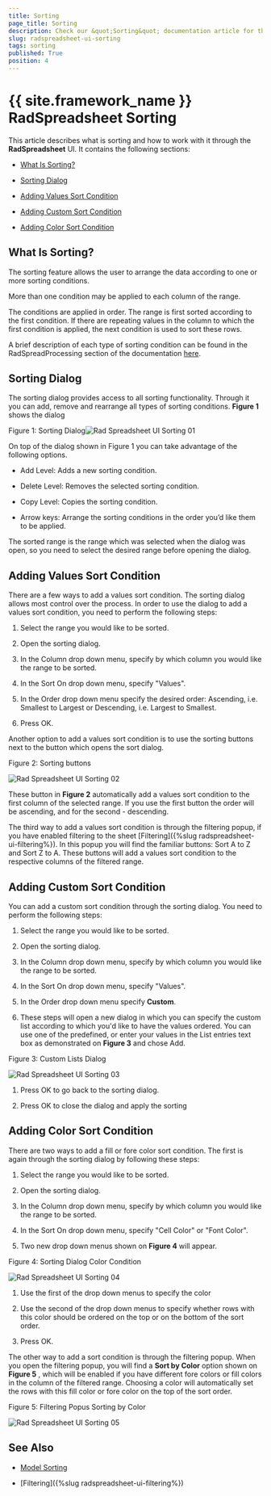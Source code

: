 ```yaml
---
title: Sorting
page_title: Sorting
description: Check our &quot;Sorting&quot; documentation article for the RadSpreadsheet {{ site.framework_name }} control.
slug: radspreadsheet-ui-sorting
tags: sorting
published: True
position: 4
---
```


# {{ site.framework_name }} RadSpreadsheet Sorting



This article describes what is sorting and how to work with it through the __RadSpreadsheet__ UI. It contains the following sections:
      

* [What Is Sorting?](#what-is-sorting?)

* [Sorting Dialog](#sorting-dialog)

* [Adding Values Sort Condition](#adding-values-sort-condition)

* [Adding Custom Sort Condition](#adding-custom-sort-condition)

* [Adding Color Sort Condition](#adding-color-sort-condition)

## What Is Sorting?

The sorting feature allows the user to arrange the data according to one or more sorting conditions.
        

More than one condition may be applied to each column of the range.
        

The conditions are applied in order. The range is first sorted according to the first condition. If there are repeating values in the column to which the first condition is applied, the next condition is used to sort these rows.
        

A brief description of each type of sorting condition can be found in the RadSpreadProcessing section of the documentation [here](https://docs.telerik.com/devtools/document-processing/libraries/radspreadprocessing/features/sorting).
        

## Sorting Dialog

The sorting dialog provides access to all sorting functionality. Through it you can add, remove and rearrange all types of sorting conditions. __Figure 1__ shows the dialog
        

Figure 1: Sorting Dialog![Rad Spreadsheet UI Sorting 01](images/RadSpreadsheet_UI_Sorting_01.png)

On top of the dialog shown in Figure 1 you can take advantage of the following options.
        

* Add Level: Adds a new sorting condition.
            

* Delete Level: Removes the selected sorting condition.
            

* Copy Level: Copies the sorting condition.
            

* Arrow keys: Arrange the sorting conditions in the order you’d like them to be applied.
            

The sorted range is the range which was selected when the dialog was open, so you need to select the desired range before opening the dialog.
        

## Adding Values Sort Condition

There are a few ways to add a values sort condition. The sorting dialog allows most control over the process. In order to use the dialog to add a values sort condition, you need to perform the following steps:
        

1. Select the range you would like to be sorted.
            

1. Open the sorting dialog.
            

1. In the Column drop down menu, specify by which column you would like the range to be sorted.
            

1. In the Sort On drop down menu, specify "Values".
            

1. In the Order drop down menu specify the desired order: Ascending, i.e. Smallest to Largest or Descending, i.e. Largest to Smallest.
            

1. Press OK.
            

Another option to add a values sort condition is to use the sorting buttons next to the button which opens the sort dialog.
        

Figure 2: Sorting buttons

![Rad Spreadsheet UI Sorting 02](images/RadSpreadsheet_UI_Sorting_02.png)

These button in __Figure 2__ automatically add a values sort condition to the first column of the selected range. If you use the first button the order will be ascending, and for the second - descending.
        

The third way to add a values sort condition is through the filtering popup, if you have enabled filtering to the sheet [Filtering]({%slug radspreadsheet-ui-filtering%}). In this popup you will find the familiar buttons: Sort A to Z and Sort Z to A. These buttons will add a values sort condition to the respective columns of the filtered range.
        

## Adding Custom Sort Condition

You can add a custom sort condition through the sorting dialog. You need to perform the following steps:
        

1. Select the range you would like to be sorted.
            

1. Open the sorting dialog.
            

1. In the Column drop down menu, specify by which column you would like the range to be sorted.
            

1. In the Sort On drop down menu, specify "Values".
            

1. In the Order drop down menu specify __Custom__.
            

1. These steps will open a new dialog in which you can specify the custom list according to which you'd like to have the values ordered. You can use one of the predefined, or enter your values in the List entries text box as demonstrated on __Figure 3__ and chose Add.
            

Figure 3: Custom Lists Dialog

![Rad Spreadsheet UI Sorting 03](images/RadSpreadsheet_UI_Sorting_03.png)

1. Press OK to go back to the sorting dialog.
            

1. Press OK to close the dialog and apply the sorting
            

## Adding Color Sort Condition

There are two ways to add a fill or fore color sort condition. The first is again through the sorting dialog by following these steps:
        

1. Select the range you would like to be sorted.
            

1. Open the sorting dialog.
            

1. In the Column drop down menu, specify by which column you would like the range to be sorted.
            

1. In the Sort On drop down menu, specify "Cell Color" or "Font Color".
            

1. Two new drop down menus shown on __Figure 4__ will appear.
            

Figure 4: Sorting Dialog Color Condition

![Rad Spreadsheet UI Sorting 04](images/RadSpreadsheet_UI_Sorting_04.png)

1. Use the first of the drop down menus to specify the color
            

1. Use the second of the drop down menus to specify whether rows with this color should be ordered on the top or on the bottom of the sort order.
            

1. Press OK.
            

The other way to add a sort condition is through the filtering popup. When you open the filtering popup, you will find a __Sort by Color__ option shown on __Figure 5__ , which will be enabled if you have different fore colors or fill colors in the column of the filtered range. Choosing a color will automatically set the rows with this fill color or fore color on the top of the sort order.
        

Figure 5: Filtering Popus Sorting by Color

![Rad Spreadsheet UI Sorting 05](images/RadSpreadsheet_UI_Sorting_05.png)

## See Also
 * [Model Sorting](https://docs.telerik.com/devtools/document-processing/libraries/radspreadprocessing/features/sorting)

 * [Filtering]({%slug radspreadsheet-ui-filtering%})

